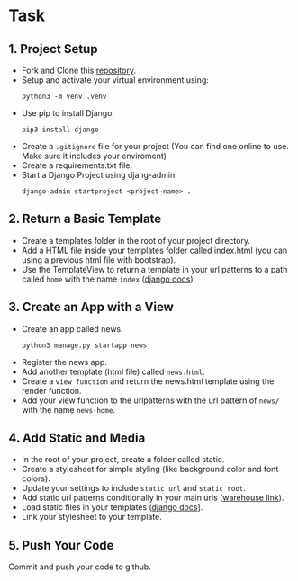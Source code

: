 # Task

## 1. Project Setup

- Fork and Clone this [repository](https://github.com/JoinCODED/TASK-Django-Apps-And-Templates).
- Setup and activate your virtual environment using:
  ```shell
  python3 -m venv .venv
  ```
- Use pip to install Django.
  ```shell
  pip3 install django
  ```
- Create a `.gitignore` file for your project (You can find one online to use. Make sure it includes your enviroment)
- Create a requirements.txt file.
- Start a Django Project using djang-admin:
  ```shell
  django-admin startproject <project-name> .
  ```

## 2. Return a Basic Template

- Create a templates folder in the root of your project directory.
- Add a HTML file inside your templates folder called index.html (you can using a previous html file with bootstrap).
- Use the TemplateView to return a template in your url patterns to a path called `home` with the name `index` ([django docs](https://docs.djangoproject.com/en/4.1/topics/class-based-views/#usage-in-your-urlconf)).

## 3. Create an App with a View

- Create an app called news.
  ```shell
  python3 manage.py startapp news
  ```
- Register the news app.
- Add another template (html file) called `news.html`.
- Create a `view function` and return the news.html template using the render function.
- Add your view function to the urlpatterns with the url pattern of `news/` with the name `news-home`.

## 4. Add Static and Media

- In the root of your project, create a folder called static.
- Create a stylesheet for simple styling (like background color and font colors).
- Update your settings to include `static url` and `static root`.
- Add static url patterns conditionally in your main urls ([warehouse link](https://warehouse.joincoded.com/workshops/django-files/static-files/static-file-setup)).
- Load static files in your templates ([django docs](https://docs.djangoproject.com/en/4.1/howto/static-files/)].
- Link your stylesheet to your template.

## 5. Push Your Code

Commit and push your code to github.
